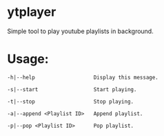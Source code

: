 # ytplayer

Simple tool to play youtube playlists in background.

# Usage:

    -h|--help                   Display this message.

    -s|--start                  Start playing.

    -t|--stop                   Stop playing.

    -a|--append <Playlist ID>   Append playlist.

    -p|--pop <Playlist ID>      Pop playlist.
